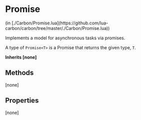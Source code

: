 <link href="../../style.css" rel="stylesheet" type="text/css"/>
<h1 class="class-title">Promise</h1>
<span class="file-link">(in [./Carbon/Promise.lua](https://github.com/lua-carbon/carbon/tree/master/./Carbon/Promise.lua))</span><br/>

Implements a model for asynchronous tasks via promises.

A type of `Promise<T>` is a Promise that returns the given type, `T`.

**Inherits [none]**

## Methods
[none]

## Properties
[none]
